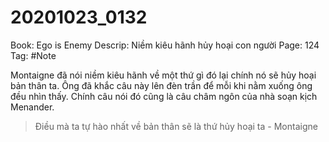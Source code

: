 # 20201023_0132

Book: Ego is Enemy
Descrip: Niềm kiêu hãnh hủy hoại con người
Page: 124
Tag: #Note

Montaigne đã nói niềm kiêu hãnh về một thứ gì đó lại chính nó sẽ hủy hoại bản thân ta. Ông đã khắc câu này lên đèn trần để mỗi khi nằm xuống ông đều nhìn thấy. Chính câu nói đó cũng là câu châm ngôn của nhà soạn kịch Menander.

> Điều mà ta tự hào nhất về bản thân sẽ là thứ hủy hoại ta - Montaigne
